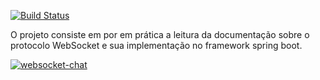 [![Build Status](https://travis-ci.org/WenderGalan/websocket-chat.svg?branch=main)](https://travis-ci.org/WenderGalan/websocket-chat)

O projeto consiste em por em prática a leitura da documentação sobre o protocolo WebSocket e sua implementação no framework spring boot.

[![websocket-chat](https://github.com/WenderGalan/spring-boot-example/blob/main/websocket-chat/screenshot.jpg?raw=true)](https://github.com/WenderGalan/websocket-chat)

